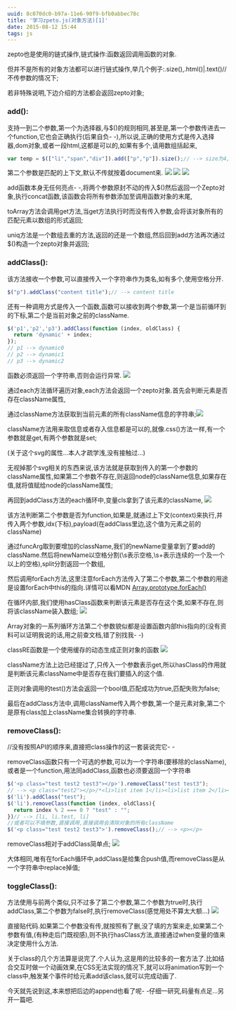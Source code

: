 ```yaml
---
uuid: 8c070dc0-b97a-11e6-90f9-bfb0abbec78c
title: '学习zpeto.js(对象方法)[1]'
date: 2015-08-12 15:44
tags: js
---
```


zepto也是使用的链式操作,链式操作:函数返回调用函数的对象.

但并不是所有的对象方法都可以进行链式操作,举几个例子:.size(),.html()|.text()//不传参数的情况下;

若非特殊说明,下边介绍的方法都会返回zepto对象;
<!-- more -->

### add():

支持一到二个参数,第一个为选择器,与$()的规则相同,甚至是,第一个参数传进去一个function,它也会正确执行(后果自负- -),所以说,正确的使用方式是传入选择器,dom对象,或者一段html,这都是可以的,如果有多个,请用数组括起来,

```javascript
var temp = $(["li","span","div"]).add(["p","p"]).size();// --> size为4,因为会对返回的集合进行去重处理
```

第二个参数是匹配的上下文,默认不传就按着document来.
![](/images/learning-zepto-js-object-first/screen-shot-1.png)
![](/images/learning-zepto-js-object-first/screen-shot-2.png)
![](/images/learning-zepto-js-object-first/screen-shot-3.png)

add函数本身无任何亮点- -,将两个参数原封不动的传入$()然后返回一个Zepto对象,执行concat函数,该函数会将所有参数添加至调用函数对象的末尾,

toArray方法会调用get方法,当get方法执行时而没有传入参数,会将该对象所有的匹配元素以数组的形式返回;

uniq方法是一个数组去重的方法,返回的还是一个数组,然后回到add方法再次通过$()构造一个zepto对象并返回;

### addClass():

该方法接收一个参数,可以直接传入一个字符串作为类名,如有多个,使用空格分开.

```javascript
$("p").addClass("content title");// --> content title
```

还有一种调用方式是传入一个函数,函数可以接收到两个参数,第一个是当前循环到的下标,第二个是当前对象之前的className.

```javascript
$('p1','p2','p3').addClass(function (index, oldClass) {
  return 'dynamic' + index;
});
// p1 --> dynamic0
// p2 --> dynamic1
// p3 --> dynamic2
```

函数必须返回一个字符串,否则会运行异常.
![](/images/learning-zepto-js-object-first/screen-shot-4.png)

通过each方法循环遍历对象,each方法会返回一个zepto对象.首先会判断元素是否存在className属性,

通过className方法获取到当前元素的所有className信息的字符串;![](/images/learning-zepto-js-object-first/screen-shot-5.png)

className方法用来取信息或者存入信息都是可以的,就像.css()方法一样,有一个参数就是get,有两个参数就是set;

(关于这个svg的属性...本人才疏学浅,没有接触过...)

无视掉那个svg相关的东西来说,该方法就是获取到传入的第一个参数的className属性,如果第二个参数不存在,则返回node的className信息,如果存在值,就将值赋给node的className属性;

再回到addClass方法的each循环中,变量cls拿到了该元素的className,
![](/images/learning-zepto-js-object-first/screen-shot-6.png)

该方法判断第二个参数是否为function,如果是,就通过上下文(context)来执行,并传入两个参数,idx(下标),payload(在addClass里边,这个值为元素之前的className)

通过funcArg取到要增加的className,我们的newName变量拿到了要add的className.然后将newName以空格分割(\s表示空格,\s+表示连续的一个及一个以上的空格),split分割返回一个数组,

然后调用forEach方法,这里注意forEach方法传入了第二个参数,第二个参数的用途是设置forEach中this的指向.详情可以看MDN [Array.prototype.forEach()](https://developer.mozilla.org/en-US/docs/Web/JavaScript/Reference/Global_Objects/Array/forEach)

在循环内部,我们使用hasClass函数来判断该元素是否存在这个类,如果不存在,则将该className装入数组;
![](/images/learning-zepto-js-object-first/screen-shot-7.png)

Array对象的一系列循环方法第二个参数貌似都是设置函数内部this指向的(没有资料可以证明我说的话,用之前查文档,错了别找我- -)

classRE函数是一个使用缓存的动态生成正则对象的函数
![](/images/learning-zepto-js-object-first/screen-shot-8.png)

className方法上边已经提过了,只传入一个参数表示get,所以hasClass的作用就是判断该元素className中是否存在我们要插入的这个值.

正则对象调用的test()方法会返回一个bool值,匹配成功为true,匹配失败为false;

最后在addClass方法中,调用className传入两个参数,第一个是元素对象,第二个是原有class加上className集合转换的字符串.

### removeClass():

//没有按照API的顺序来,直接把class操作的这一套装说完它- -

removeClass函数只有一个可选的参数,可以为一个字符串(要移除的className),或者是一个function,用法同addClass,函数也必须要返回一个字符串

```javascript
$('<p class="test test2 test3"></p>').removeClass("test test3");
// --> <p class="test2"></p>/*<li>list item 1</li><li>list item 2</li><li>list item 3</li>*/
$('li').addClass("test");
$('li').removeClass(function (index, oldClass){
  return index % 2 === 0 ? "test" : "";
})// --> [li, li.test, li]
//或者可以不填参数,直接调用,直接调用会清除对象的所有className
$('<p class="test test2 test3">').removeClass();// --> <p></p>
```

removeClass相对于addClass简单点;
![](/images/learning-zepto-js-object-first/screen-shot-9.png)

大体相同,唯有在forEach循环中,addClass是给集合push值,而removeClass是从一个字符串中replace掉值;

### toggleClass():

方法使用与前两个类似,只不过多了第二个参数,第二个参数为true时,执行addClass,第二个参数为false时,执行removeClass(感觉用处不算太大额...)
![](/images/learning-zepto-js-object-first/screen-shot-10.png)

直接贴代码.如果第二个参数没有传,就按照有了删,没了填的方案来走,如果第二个参数有值,(有种走后门既视感),则不执行hasClass方法,直接通过when变量的值来决定使用什么方法.

关于class的几个方法算是说完了.个人认为,这是用的比较多的一套方法了.比如结合交互时做一个动画效果,在CSS无法实现的情况下,就可以将animation写到一个class中,触发某个事件时给元素add该class,就可以完成动画了.

今天就先说到这,本来想把后边的append也看了呢- -仔细一研究,码量有点足...另开一篇吧.

 
